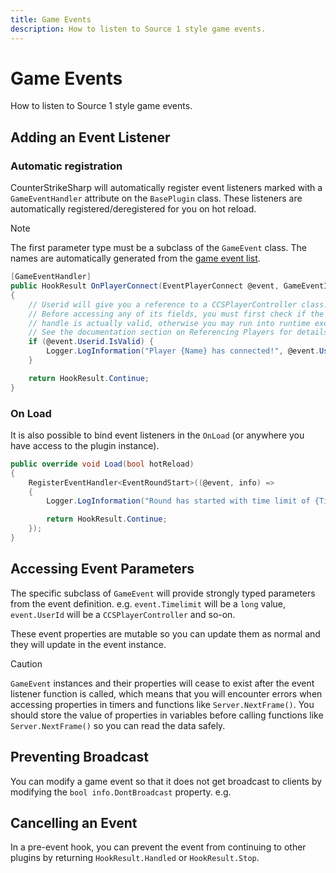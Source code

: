 ```yaml
---
title: Game Events
description: How to listen to Source 1 style game events.
---
```


# Game Events

How to listen to Source 1 style game events.

## Adding an Event Listener

### Automatic registration

CounterStrikeSharp will automatically register event listeners marked with a `GameEventHandler` attribute on the `BasePlugin` class. These listeners are automatically registered/deregistered for you on hot reload.

> [!NOTE]
> The first parameter type must be a subclass of the `GameEvent` class. The names are automatically generated from the [game event list](https://cs2.poggu.me/dumped-data/game-events).

```csharp
[GameEventHandler]
public HookResult OnPlayerConnect(EventPlayerConnect @event, GameEventInfo info)
{
    // Userid will give you a reference to a CCSPlayerController class.
    // Before accessing any of its fields, you must first check if the Userid
    // handle is actually valid, otherwise you may run into runtime exceptions.
    // See the documentation section on Referencing Players for details.
    if (@event.Userid.IsValid) {
        Logger.LogInformation("Player {Name} has connected!", @event.Userid.PlayerName);
    }

    return HookResult.Continue;
}
```

### On Load

It is also possible to bind event listeners in the `OnLoad` (or anywhere you have access to the plugin instance).

```csharp
public override void Load(bool hotReload)
{
    RegisterEventHandler<EventRoundStart>((@event, info) =>
    {
        Logger.LogInformation("Round has started with time limit of {Timelimit}", @event.Timelimit);

        return HookResult.Continue;
    });
}
```

## Accessing Event Parameters

The specific subclass of `GameEvent` will provide strongly typed parameters from the event definition. e.g. `event.Timelimit` will be a `long` value, `event.UserId` will be a `CCSPlayerController` and so-on.

These event properties are mutable so you can update them as normal and they will update in the event instance.

> [!CAUTION]
> `GameEvent` instances and their properties will cease to exist after the event listener function is called, which means that you will encounter errors when accessing properties in timers and functions like `Server.NextFrame()`. You should store the value of properties in variables before calling functions like `Server.NextFrame()` so you can read the data safely.

## Preventing Broadcast

You can modify a game event so that it does not get broadcast to clients by modifying the `bool info.DontBroadcast` property. e.g.

## Cancelling an Event

In a pre-event hook, you can prevent the event from continuing to other plugins by returning `HookResult.Handled` or `HookResult.Stop`.
